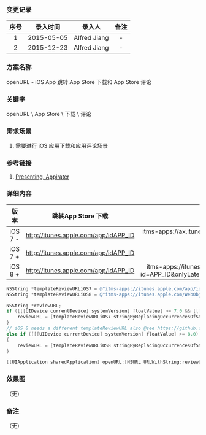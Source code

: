 ### 变更记录

| 序号 | 录入时间 | 录入人 | 备注 |
|:--------:|:--------:|:--------:|:--------:|
| 1 | 2015-05-05 | Alfred Jiang | - |
| 2 | 2015-12-23 | Alfred Jiang | - |

### 方案名称

openURL - iOS App 跳转 App Store 下载和 App Store 评论

### 关键字

openURL \ App Store \ 下载 \ 评论

### 需求场景

1. 需要进行 iOS 应用下载和应用评论场景

### 参考链接

1. [Presenting, Appirater](https://arashpayan.com/blog/2009/09/07/presenting-appirater/)

### 详细内容

| 版本 | 跳转App Store 下载 | 跳转App Store 评论 |
| :--: | :--: | :--: |
| iOS 7 - |  http://itunes.apple.com/app/idAPP_ID |itms-apps://ax.itunes.apple.com/WebObjects/MZStore.woa/wa/viewContentsUserReviews?type=Purple+Software&id=APP_ID |
| iOS 7 + | http://itunes.apple.com/app/idAPP_ID | itms-apps://itunes.apple.com/app/idAPP_ID |
| iOS 8 + | http://itunes.apple.com/app/idAPP_ID | itms-apps://itunes.apple.com/WebObjects/MZStore.woa/wa/viewContentsUserReviews?id=APP_ID&onlyLatestVersion=true&pageNumber=0&sortOrdering=1&type=Purple+Software |

```objectivec
NSString *templateReviewURLiOS7 = @"itms-apps://itunes.apple.com/app/idAPP_ID";
NSString *templateReviewURLiOS8 = @"itms-apps://itunes.apple.com/WebObjects/MZStore.woa/wa/viewContentsUserReviews?id=APP_ID&onlyLatestVersion=true&pageNumber=0&sortOrdering=1&type=Purple+Software";

NSString *reviewURL;
if ([[[UIDevice currentDevice] systemVersion] floatValue] >= 7.0 && [[[UIDevice currentDevice] systemVersion] floatValue] < 7.1) {
    reviewURL = [templateReviewURLiOS7 stringByReplacingOccurrencesOfString:@"APP_ID" withString:[NSString stringWithFormat:@"%d", APPIRATER_APP_ID]];
}
// iOS 8 needs a different templateReviewURL also @see https://github.com/arashpayan/appirater/issues/182
else if ([[[UIDevice currentDevice] systemVersion] floatValue] >= 8.0)
{
    reviewURL = [templateReviewURLiOS8 stringByReplacingOccurrencesOfString:@"APP_ID" withString:[NSString stringWithFormat:@"%d", APPIRATER_APP_ID]];
}

[[UIApplication sharedApplication] openURL:[NSURL URLWithString:reviewURL]];
```

### 效果图
（无）

### 备注
（无）